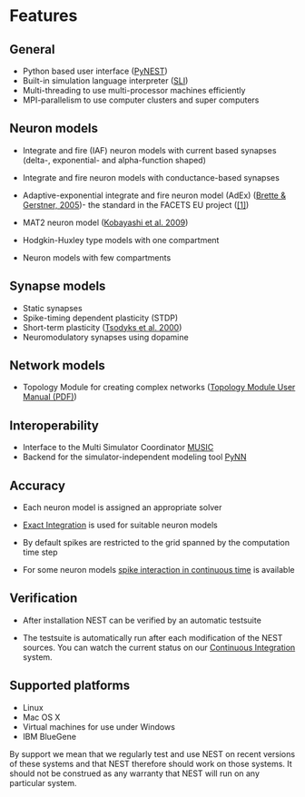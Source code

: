 # Features

## General

-   Python based user interface ([PyNEST](introduction-to-pynest.md ))
-   Built-in simulation language interpreter ([SLI](an-introduction-to-sli.md "An Introduction to SLI"))
-   Multi-threading to use multi-processor machines efficiently
-   MPI-parallelism to use computer clusters and super computers

## Neuron models

-   Integrate and fire (IAF) neuron models with current based synapses (delta-,
    exponential- and alpha-function shaped)

-   Integrate and fire neuron models with conductance-based synapses

-   Adaptive-exponential integrate and fire neuron model (AdEx)
    ([Brette & Gerstner, 2005](http://jn.physiology.org/cgi/content/abstract/94/5/3637))-
    the standard in the FACETS EU project ([[1]](http://facets.kip.uni-heidelberg.de/))

-   MAT2 neuron model ([Kobayashi et al. 2009](http://www.frontiersin.org/computational_neuroscience/10.3389/neuro.10/009.2009/abstract))

-   Hodgkin-Huxley type models with one compartment

-   Neuron models with few compartments

## Synapse models

-   Static synapses
-   Spike-timing dependent plasticity (STDP)
-   Short-term plasticity ([Tsodyks et al. 2000](http://neuro.cjb.net/cgi/content/abstract/20/1/RC50))
-   Neuromodulatory synapses using dopamine

## Network models

-   Topology Module for creating complex networks ([Topology Module User Manual (PDF)](http://www.nest-simulator.org/wp-content/uploads/2014/12/NESTTopologyUserManual.pdf "NESTTopologyUserManual.pdf"))

## Interoperability

-   Interface to the Multi Simulator Coordinator [MUSIC](using-nest-with-music.md "Using NEST with MUSIC")
-   Backend for the simulator-independent modeling tool [PyNN](http://neuralensemble.org/trac/PyNN/)

## Accuracy

-   Each neuron model is assigned an appropriate solver

-   [Exact Integration](http://www.springerlink.com/content/08legf57tjkc6nj0/)
    is used for suitable neuron models

-   By default spikes are restricted to the grid spanned by the computation time
    step

-   For some neuron models [spike interaction in continuous time](simulations-with-precise-spike-times/)
    is available

## Verification

-   After installation NEST can be verified by an automatic testsuite

-   The testsuite is automatically run after each modification of the NEST
    sources. You can watch the current status on our [Continuous Integration](continuous-integration.md "Continuous Integration") system.

## Supported platforms

-   Linux
-   Mac OS X
-   Virtual machines for use under Windows
-   IBM BlueGene

By support we mean that we regularly test and use NEST on recent versions of
these systems and that NEST therefore should work on those systems. It should
not be construed as any warranty that NEST will run on any particular system.

